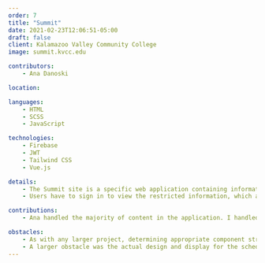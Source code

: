 ```yaml
---
order: 7
title: "Summit"
date: 2021-02-23T12:06:51-05:00
draft: false
client: Kalamazoo Valley Community College
image: summit.kvcc.edu

contributors:
    - Ana Danoski

location:

languages:
    - HTML
    - SCSS
    - JavaScript

technologies:
    - Firebase
    - JWT
    - Tailwind CSS
    - Vue.js

details:
    - The Summit site is a specific web application containing information about the schedule and keynote speakers for the bi-annual event held at Kalamazoo Valley Community College for employees.
    - Users have to sign in to view the restricted information, which all happens via Keycloak and JavaScript.

contributions:
    - Ana handled the majority of content in the application. I handled the majority of code architecture and authentication requirements.

obstacles:
    - As with any larger project, determining appropriate component structure for necessary abstraction was a bit more time-consuming than I wanted it to be.
    - A larger obstacle was the actual design and display for the schedule page. Displaying and portraying time-based events with multiple concurrent sessions was difficult, but I think we came up with a good solution.
---
```


